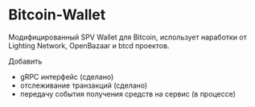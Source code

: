 # Bitcoin-Wallet

Модифицированный SPV Wallet для Bitcoin, использует наработки от Lighting Network, OpenBazaar  и btcd проектов.

Добавить

- gRPC интерфейс (сделано)
- отслеживание транзакций (сделано)
- передачу события получения средств на сервис (в процессе)
